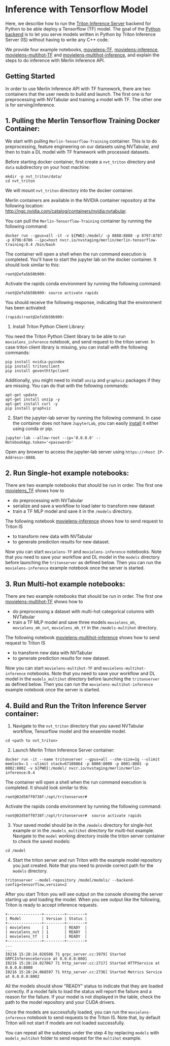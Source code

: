 # Inference with Tensorflow Model

Here, we describe how to run the [Triton Inference Server](https://github.com/triton-inference-server/server) backend for Python to be able deploy a Tensorflow (TF) model. The goal of the [Python backend](https://github.com/triton-inference-server/python_backend) is to let you serve models written in Python by Triton Inference Server (IS) without having to write any C++ code. 

We provide four example notebooks, [movielens-TF](https://github.com/NVIDIA/NVTabular/tree/main/examples/inference_triton/inference-TF/movielens-TF.ipynb), [movielens-inference](https://github.com/NVIDIA/NVTabular/blob/main/examples/inference_triton/inference-TF/movielens-inference.ipynb), [movielens-multihot-TF](https://github.com/NVIDIA/NVTabular/tree/main/examples/inference_triton/inference-TF/movielens-multihot-TF.ipynb) and [movielens-multihot-inference](https://github.com/NVIDIA/NVTabular/tree/main/examples/inference_triton/inference-TF/movielens-multihot-inference.ipynb), and explain the steps to do inference with Merlin Inference API. 

## Getting Started 

In order to use Merlin Inference API with TF framework, there are two containers that the user needs to build and launch. The first one is for preprocessing with NVTabular and training a model with TF. The other one is for serving/inference. 

## 1. Pulling the Merlin Tensorflow Training Docker Container:

We start with pulling `Merlin-Tensorflow-Training` container. This is to do preprocessing, feature engineering on our datasets using NVTabular, and then to train a DL model with TF framework with processed datasets.

Before starting docker container, first create a `nvt_triton` directory and `data` subdirectory on your host machine:

```
mkdir -p nvt_triton/data/
cd nvt_triton
```
We will mount `nvt_triton` directory into the docker container.

Merlin containers are available in the NVIDIA container repository at the following location: http://ngc.nvidia.com/catalog/containers/nvidia:nvtabular.

You can pull the `Merlin-Tensorflow-Training` container by running the following command:

```
docker run --gpus=all -it -v ${PWD}:/model/ -p 8888:8888 -p 8797:8787 -p 8796:8786 --ipc=host nvcr.io/nvstaging/merlin/merlin-tensorflow-training:0.4 /bin/bash
```
The container will open a shell when the run command execution is completed. You'll have to start the jupyter lab on the docker container. It should look similar to this:

```
root@2efa5b50b909:
```

Activate the rapids conda environment by running the following command:
```
root@2efa5b50b909: source activate rapids
```
You should receive the following response, indicating that the environment has been activated:

```
(rapids)root@2efa5b50b909:
```
1) Install Triton Python Client Library:

You need the Triton Python Client library to be able to run `movielens_inference` notebook, and send request to the triton server. In case triton client library is missing, you can install with the following commands:

```
pip install nvidia-pyindex
pip install tritonclient
pip install geventhttpclient
```
Additionally, you might need to install `unzip` and `graphviz` packages if they are missing. You can do that with the following commands:

```
apt-get update
apt-get install unzip -y
apt-get install curl -y
pip install graphviz 
```

2) Start the jupyter-lab server by running the following command. In case the container does not have `JupyterLab`, you can easily [install](https://jupyterlab.readthedocs.io/en/stable/getting_started/installation.html) it either using conda or pip.
```
jupyter-lab --allow-root --ip='0.0.0.0' --NotebookApp.token='<password>'
```

Open any browser to access the jupyter-lab server using `https://<host IP-Address>:8888`.

## 2. Run Single-hot example notebooks:

There are two example notebooks that should be run in order. The first one [movielens_TF](https://github.com/NVIDIA/NVTabular/tree/main/examples/inference_triton/inference-TF/movielens-TF.ipynb) shows how to
- do preprocessing with NVTabular
- serialize and save a workflow to load later to transform new dataset
- train a TF MLP model and save it in the `/models` directory.

The following notebook [movielens-inference](https://github.com/NVIDIA/NVTabular/blob/main/examples/inference_triton/inference-TF/movielens-inference.ipynb) shows how to send request to Triton IS 
- to transform new data with NVTabular
- to generate prediction results for new dataset.

Now you can start `movielens-TF` and `movielens-inference` notebooks. Note that you need to save your workflow and DL model in the `models` directory before launching the `tritonserver` as defined below. Then you can run the `movielens-inference` example notebook once the server is started.

## 3. Run Multi-hot example notebooks:

There are two example notebooks that should be run in order. The first one [movielens-multihot-TF](https://github.com/NVIDIA/NVTabular/tree/main/examples/inference_triton/inference-TF/movielens-multihot-TF.ipynb) shows how to
- do preprocessing a dataset with multi-hot categorical columns with NVTabular
- train a TF MLP model and save three models `movielens_mh`, `movielens_mh_nvt`, `movielens_mh_tf` in the `/models-multihot` directory.

The following notebook [movielens-multihot-inference](https://github.com/NVIDIA/NVTabular/tree/main/examples/inference_triton/inference-TF/movielens-multihot-inference.ipynb) shows how to send request to Triton IS 
- to transform new data with NVTabular
- to generate prediction results for new dataset.

Now you can start `movielens-multihot-TF` and `movielens-multihot-inference` notebooks. Note that you need to save your workflow and DL model in the `models_multihot` directory before launching the `tritonserver` as defined below. Then you can run the `movielens-multihot-inference` example notebook once the server is started.


## 4. Build and Run the Triton Inference Server container:

1) Navigate to the `nvt_triton` directory that you saved NVTabular workflow, Tensorflow model and the ensemble model.
```
cd <path to nvt_triton>
```

2) Launch Merlin Triton Inference Server container:
```
docker run -it --name tritonserver --gpus=all --shm-size=1g --ulimit memlock=-1 --ulimit stack=67108864 -p 8000:8000 -p 8001:8001 -p 8002:8002 -v ${PWD}:/model/ nvcr.io/nvstaging/merlin/merlin-inference:0.4
```
The container will open a shell when the run command execution is completed. It should look similar to this:
```
root@02d56ff0738f:/opt/tritonserver# 
```

Activate the rapids conda environment by running the following command:
```
root@02d56ff0738f:/opt/tritonserver#  source activate rapids
```

3) Your saved model should be in the `/models` directory for single-hot example or in the `/models_multihot` directory for multi-hot example. Navigate to the `model` working directory inside the triton server container to check the saved models:
```
cd /model
```
4) Start the triton server and run Triton with the example model repository you just created. Note that you need to provide correct path for the `models` directory.
```
tritonserver --model-repository /model/models/ --backend-config=tensorflow,version=2
```

After you start Triton you will see output on the console showing the server starting up and loading the model. When you see output like the following, Triton is ready to accept inference requests.

```
+---------------+---------+--------+
| Model         | Version | Status |
+---------------+---------+--------+
| movielens     | 1       | READY  |
| movielens_nvt | 1       | READY  |
| movielens_tf  | 1       | READY  |
+---------------+---------+--------+
...
...
I0216 15:28:24.026506 71 grpc_server.cc:3979] Started GRPCInferenceService at 0.0.0.0:8001
I0216 15:28:24.027067 71 http_server.cc:2717] Started HTTPService at 0.0.0.0:8000
I0216 15:28:24.068597 71 http_server.cc:2736] Started Metrics Service at 0.0.0.0:8002
```

All the models should show "READY" status to indicate that they are loaded correctly. If a model fails to load the status will report the failure and a reason for the failure. If your model is not displayed in the table, check the path to the model repository and your CUDA drivers.

Once the models are successfully loaded, you can run the `movielens-inference` notebook to send requests to the Triton IS. Note that, by default Triton will not start if models are not loaded successfully. 

You can repeat all the substeps under the step 4 by replacing `models` with `models_multihot` folder to send request for the `multihot` example.
